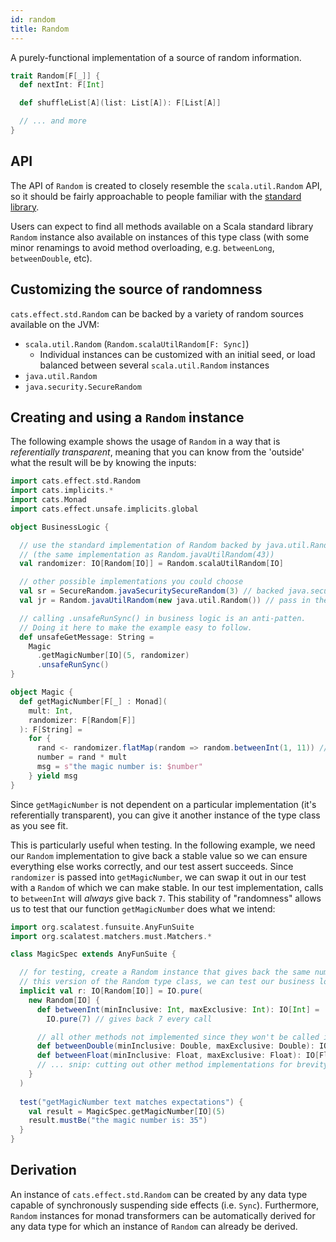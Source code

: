 ```yaml
---
id: random
title: Random
---
```


A purely-functional implementation of a source of random information.

```scala
trait Random[F[_]] {
  def nextInt: F[Int]

  def shuffleList[A](list: List[A]): F[List[A]]

  // ... and more
}
```

## API

The API of `Random` is created to closely resemble the `scala.util.Random` API,
so it should be fairly approachable to people familiar with the
[standard library](https://www.scala-lang.org/api/2.13.6/scala/util/Random.html).

Users can expect to find all methods available on a Scala standard library
`Random` instance also available on instances of this type class (with some
minor renamings to avoid method overloading, e.g. `betweenLong`,
`betweenDouble`, etc).

## Customizing the source of randomness

`cats.effect.std.Random` can be backed by a variety of random sources available
on the JVM:
  - `scala.util.Random` (`Random.scalaUtilRandom[F: Sync]`)
    - Individual instances can be customized with an initial seed, or load
      balanced between several `scala.util.Random` instances
  - `java.util.Random`
  - `java.security.SecureRandom`

## Creating and using a `Random` instance

The following example shows the usage of `Random` in a way that is *referentially transparent*, meaning that you can know from the 'outside' what the result will be by knowing the inputs:
```scala mdoc:silent
import cats.effect.std.Random
import cats.implicits.*
import cats.Monad
import cats.effect.unsafe.implicits.global

object BusinessLogic {

  // use the standard implementation of Random backed by java.util.Random()
  // (the same implementation as Random.javaUtilRandom(43))
  val randomizer: IO[Random[IO]] = Random.scalaUtilRandom[IO]

  // other possible implementations you could choose
  val sr = SecureRandom.javaSecuritySecureRandom(3) // backed java.security.SecureRandom()
  val jr = Random.javaUtilRandom(new java.util.Random()) // pass in the backing randomizer

  // calling .unsafeRunSync() in business logic is an anti-patten. 
  // Doing it here to make the example easy to follow.
  def unsafeGetMessage: String =
    Magic
      .getMagicNumber[IO](5, randomizer)
      .unsafeRunSync()
}

object Magic {
  def getMagicNumber[F[_] : Monad](
    mult: Int,
    randomizer: F[Random[F]]
  ): F[String] =
    for {
      rand <- randomizer.flatMap(random => random.betweenInt(1, 11)) // 11 is excluded
      number = rand * mult
      msg = s"the magic number is: $number"
    } yield msg
}
```

Since `getMagicNumber` is not dependent on a particular implementation (it's referentially transparent), you can give it another instance of the type class as you see fit.

This is particularly useful when testing. In the following example, we need our `Random` implementation to give back a stable value so we can ensure everything else works correctly, and our test assert succeeds. Since `randomizer` is passed into `getMagicNumber`, we can swap it out in our test with a `Random` of which we can make stable. In our test implementation, calls to `betweenInt` will *always* give back `7`. This stability of "randomness" allows us to test that our function `getMagicNumber` does what we intend:

```scala mdoc:silent
import org.scalatest.funsuite.AnyFunSuite
import org.scalatest.matchers.must.Matchers.*

class MagicSpec extends AnyFunSuite {

  // for testing, create a Random instance that gives back the same number every time. With
  // this version of the Random type class, we can test our business logic works as intended.
  implicit val r: IO[Random[IO]] = IO.pure(
    new Random[IO] {
      def betweenInt(minInclusive: Int, maxExclusive: Int): IO[Int] =
        IO.pure(7) // gives back 7 every call

      // all other methods not implemented since they won't be called in our test
      def betweenDouble(minInclusive: Double, maxExclusive: Double): IO[Double] = ???
      def betweenFloat(minInclusive: Float, maxExclusive: Float): IO[Float] = ???
      // ... snip: cutting out other method implementations for brevity
    }
  )
    
  test("getMagicNumber text matches expectations") {
    val result = MagicSpec.getMagicNumber[IO](5)
    result.mustBe("the magic number is: 35")
  }
}
```

## Derivation

An instance of `cats.effect.std.Random` can be created by any data type
capable of synchronously suspending side effects (i.e. `Sync`). Furthermore,
`Random` instances for monad transformers can be automatically derived for any
data type for which an instance of `Random` can already be derived.
